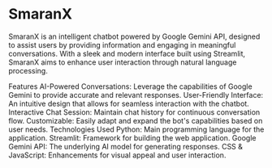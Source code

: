 # SmaranX
SmaranX is an intelligent chatbot powered by Google Gemini API, designed to assist users by providing information and engaging in meaningful conversations. With a sleek and modern interface built using Streamlit, SmaranX aims to enhance user interaction through natural language processing.

Features
AI-Powered Conversations: Leverage the capabilities of Google Gemini to provide accurate and relevant responses.
User-Friendly Interface: An intuitive design that allows for seamless interaction with the chatbot.
Interactive Chat Session: Maintain chat history for continuous conversation flow.
Customizable: Easily adapt and expand the bot's capabilities based on user needs.
Technologies Used
Python: Main programming language for the application.
Streamlit: Framework for building the web application.
Google Gemini API: The underlying AI model for generating responses.
CSS & JavaScript: Enhancements for visual appeal and user interaction.
